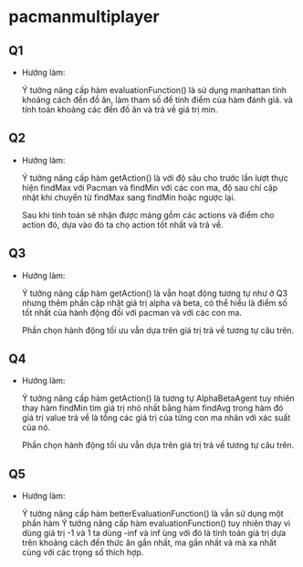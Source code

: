 # pacmanmultiplayer

## Q1

* Hướng làm:

    Ý tưởng nâng cấp hàm evaluationFunction() là sử dụng manhattan tính khoảng cách đến đồ ăn, làm tham số để tính điểm của hàm đánh giá.
	và tính toán khoảng các đến đồ ăn và trả về giá trị min.

## Q2

* Hướng làm:

    Ý tưởng nâng cấp hàm getAction() là với độ sâu cho trước lần lượt thực hiện findMax với Pacman và findMin với các con ma, độ sau chỉ cập nhật khi chuyển từ findMax sang findMin hoặc ngược lại.

    Sau khi tính toán sẽ nhận được mảng gồm các actions và điểm cho action đó, dựa vào đó ta chọ action tốt nhất và trả về.

## Q3

* Hướng làm:

    Ý tưởng nâng cấp hàm getAction() là vẫn hoạt động tương tự như ở Q3 nhưng thêm phần cập nhật giá trị alpha và beta, có thể hiểu là điểm số tốt nhất của hành động đối với pacman và với các con ma.

    Phần chọn hành động tối ưu vẫn dựa trên giá trị trả về tương tự câu trên.

## Q4

* Hướng làm:

    Ý tưởng nâng cấp hàm getAction() là tương tự AlphaBetaAgent tuy nhiên thay hàm findMin tìm giá trị nhỏ nhất bằng hàm findAvg trong hàm đó giá trị value trả về là tổng các giá trị của từng con ma nhân với xác suất của nó.

    Phần chọn hành động tối ưu vẫn dựa trên giá trị trả về tương tự câu trên.

## Q5

* Hướng làm:

    Ý tưởng nâng cấp hàm betterEvaluationFunction() là vẫn sử dụng một phần hàm Ý tưởng nâng cấp hàm evaluationFunction() tuy nhiên thay vì dùng giá trị -1 và 1 ta dùng -inf và inf ùng với đó là tính toán giá trị dựa trên khoảng cách đến thức ăn gần nhất, ma gần nhất và mà xa nhất cùng với các trọng số thích hợp.
